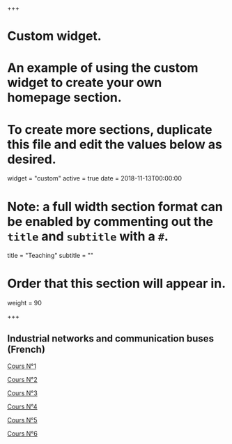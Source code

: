 

+++
# Custom widget.
# An example of using the custom widget to create your own homepage section.
# To create more sections, duplicate this file and edit the values below as desired.
widget = "custom"
active = true
date = 2018-11-13T00:00:00

# Note: a full width section format can be enabled by commenting out the `title` and `subtitle` with a `#`.
title = "Teaching"
subtitle = ""

# Order that this section will appear in.
weight = 90

+++

## Industrial networks and communication buses (French)

[Cours N°1](https://abainia.net/teaching/industrial-communication-buses/architecture-des-réseaux.pdf)

[Cours N°2](https://abainia.net/teaching/industrial-communication-buses/protocoles_communication.pdf)

[Cours N°3](https://abainia.net/teaching/industrial-communication-buses/RLI.pdf)

[Cours N°4](https://abainia.net/teaching/industrial-communication-buses/4_bus.pdf)

[Cours N°5](https://abainia.net/teaching/industrial-communication-buses/5_can.pdf)

[Cours N°6](https://abainia.net/teaching/industrial-communication-buses/6_ASI.pdf)
